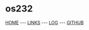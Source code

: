 # os232

[HOME](https://rafizia.github.io/os232/) --- [LINKS](https://rafizia.github.io/os232/LINKS/) --- [LOG](https://rafizia.github.io/os232/TXT/mylog.txt) --- [GITHUB](https://github.com/rafizia/os232)
